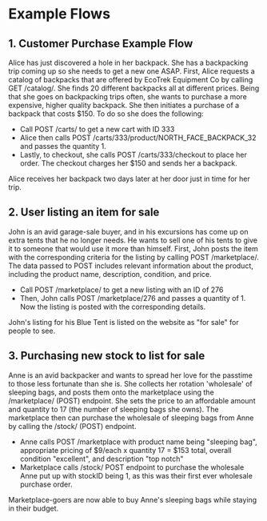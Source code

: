 # Example Flows

## 1. Customer Purchase Example Flow
Alice has just discovered a hole in her backpack. She has a backpacking trip coming up so she needs to get a new one ASAP. First, Alice requests a catalog of backpacks that are offered by EcoTrek Equipment Co by calling GET /catalog/. She finds 20 different backpacks all at different prices. Being that she goes on backpacking trips often, she wants to purchase a more expensive, higher quality backpack. She then initiates a purchase of a backpack that costs $150. 
To do so she does the following:
* Call POST /carts/ to get a new cart with ID 333
* Alice then calls POST /carts/333/product/NORTH_FACE_BACKPACK_32 and passes the quantity 1.
* Lastly, to checkout, she calls POST /carts/333/checkout to place her order. The checkout charges her $150 and sends her a backpack.

Alice receives her backpack two days later at her door just in time for her trip.

## 2. User listing an item for sale
John is an avid garage-sale buyer, and in his excursions has come up on extra tents that he no longer needs. He wants to sell one of his tents to give it to someone that would use it more than himself. First, John posts the item with the corresponding criteria for the listing by calling POST /marketplace/. The data passed to POST includes relevant information about the product, including the product name, description, condition, and price. 
* Call POST /marketplace/ to get a new listing with an ID of 276
* Then, John calls POST /marketplace/276 and passes a quantity of 1. Now the listing is posted with the corresponding details.

John's listing for his Blue Tent is listed on the website as "for sale" for people to see.

## 3. Purchasing new stock to list for sale
Anne is an avid backpacker and wants to spread her love for the passtime to those less fortunate than she is. She collects her rotation 'wholesale' of sleeping bags, and posts them onto the marketplace using the /marketplace/ (POST) endpoint. She sets the price to an affordable amount and quantity to 17 (the number of sleeping bags she owns). The marketplace then can purchase the wholesale of sleeping bags from Anne by calling the /stock/ (POST) endpoint.
* Anne calls POST /marketplace with product name being "sleeping bag", appropriate pricing of $9/each x quantity 17 = $153 total, overall condition "excellent", and description "top notch"
* Marketplace calls /stock/ POST endpoint to purchase the wholesale Anne put up with stockID being 1, as this was their first ever wholesale purchase order.

Marketplace-goers are now able to buy Anne's sleeping bags while staying in their budget.  
